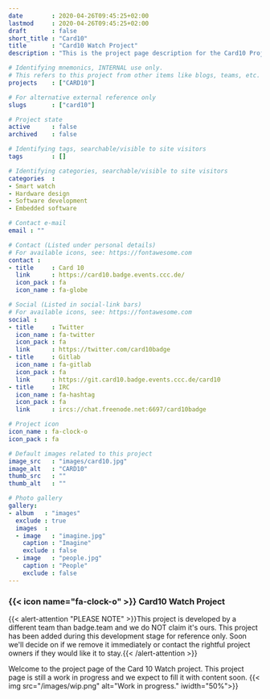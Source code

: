 ```yaml
---
date        : 2020-04-26T09:45:25+02:00
lastmod     : 2020-04-26T09:45:25+02:00
draft       : false
short_title : "Card10"
title       : "Card10 Watch Project"
description : "This is the project page description for the Card10 Project"

# Identifying mnemonics, INTERNAL use only.
# This refers to this project from other items like blogs, teams, etc.
projects    : ["CARD10"]

# For alternative external reference only
slugs       : ["card10"]

# Project state
active      : false
archived    : false

# Identifying tags, searchable/visible to site visitors
tags        : []

# Identifying categories, searchable/visible to site visitors
categories  :
- Smart watch
- Hardware design
- Software development
- Embedded software

# Contact e-mail
email : ""

# Contact (Listed under personal details)
# For available icons, see: https://fontawesome.com
contact :
- title     : Card 10
  link      : https://card10.badge.events.ccc.de/
  icon_pack : fa
  icon_name : fa-globe

# Social (Listed in social-link bars)
# For available icons, see: https://fontawesome.com
social :
- title     : Twitter
  icon_name : fa-twitter
  icon_pack : fa
  link      : https://twitter.com/card10badge
- title     : Gitlab
  icon_name : fa-gitlab
  icon_pack : fa
  link      : https://git.card10.badge.events.ccc.de/card10
- title     : IRC
  icon_name : fa-hashtag
  icon_pack : fa
  link      : ircs://chat.freenode.net:6697/card10badge

# Project icon
icon_name : fa-clock-o
icon_pack : fa

# Default images related to this project
image_src   : "images/card10.jpg"
image_alt   : "CARD10"
thumb_src   : ""
thumb_alt   : ""

# Photo gallery
gallery:
- album   : "images"
  exclude : true
  images  :
  - image   : "imagine.jpg"
    caption : "Imagine"
    exclude : false
  - image   : "people.jpg"
    caption : "People"
    exclude : false
---
```


### {{< icon name="fa-clock-o" >}} Card10 Watch Project

{{< alert-attention "PLEASE NOTE" >}}This project is developed by a different team than badge.team and we do NOT claim it's ours. This project has been added during this development stage for reference only. Soon we'll decide on if we remove it immediately or contact the rightful project owners if they would like it to stay.{{< /alert-attention >}}

Welcome to the project page of the Card 10 Watch project. This project page is still a work in progress and we expect to fill it with content soon.
{{< img src="/images/wip.png" alt="Work in progress." iwidth="50%">}}
